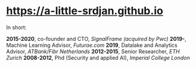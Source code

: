 # https://a-little-srdjan.github.io

In short:

**2015-2020**, co-founder and CTO, _SignalFrame (acquired by Pwc)_
**2019-**, Machine Learning Advisor, _Futurae.com_
**2019**, Datalake and Analytics Advisor, _ATBank/Fibr Netherlands_
**2012-2015**, Senior Researcher, _ETH Zurich_
**2008-2012**, Phd (Security and applied AI), _Imperial College London_
